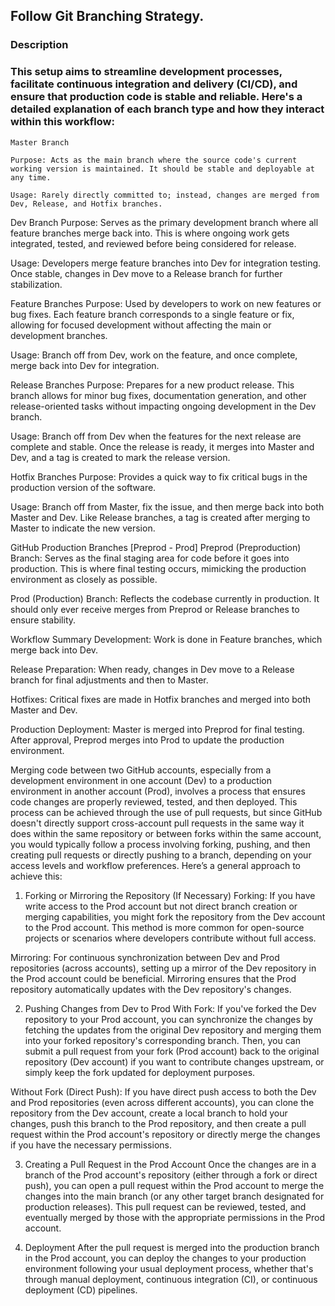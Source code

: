 ## Follow Git Branching Strategy.

### Description

### This setup aims to streamline development processes, facilitate continuous integration and delivery (CI/CD), and ensure that production code is stable and reliable. Here's a detailed explanation of each branch type and how they interact within this workflow:

````
Master Branch

Purpose: Acts as the main branch where the source code's current working version is maintained. It should be stable and deployable at any time.

Usage: Rarely directly committed to; instead, changes are merged from Dev, Release, and Hotfix branches.
````
Dev Branch
Purpose: Serves as the primary development branch where all feature branches merge back into. This is where ongoing work gets integrated, tested, and reviewed before being considered for release.

Usage: Developers merge feature branches into Dev for integration testing. Once stable, changes in Dev move to a Release branch for further stabilization.

Feature Branches
Purpose: Used by developers to work on new features or bug fixes. Each feature branch corresponds to a single feature or fix, allowing for focused development without affecting the main or development branches.

Usage: Branch off from Dev, work on the feature, and once complete, merge back into Dev for integration.

Release Branches
Purpose: Prepares for a new product release. This branch allows for minor bug fixes, documentation generation, and other release-oriented tasks without impacting ongoing development in the Dev branch.

Usage: Branch off from Dev when the features for the next release are complete and stable. Once the release is ready, it merges into Master and Dev, and a tag is created to mark the release version.

Hotfix Branches
Purpose: Provides a quick way to fix critical bugs in the production version of the software.

Usage: Branch off from Master, fix the issue, and then merge back into both Master and Dev. Like Release branches, a tag is created after merging to Master to indicate the new version.

GitHub Production Branches [Preprod - Prod]
Preprod (Preproduction) Branch: Serves as the final staging area for code before it goes into production. This is where final testing occurs, mimicking the production environment as closely as possible.

Prod (Production) Branch: Reflects the codebase currently in production. It should only ever receive merges from Preprod or Release branches to ensure stability.

Workflow Summary
Development: Work is done in Feature branches, which merge back into Dev.

Release Preparation: When ready, changes in Dev move to a Release branch for final adjustments and then to Master.

Hotfixes: Critical fixes are made in Hotfix branches and merged into both Master and Dev.

Production Deployment: Master is merged into Preprod for final testing. After approval, Preprod merges into Prod to update the production environment.

 

 

Merging code between two GitHub accounts, especially from a development environment in one account (Dev) to a production environment in another account (Prod), involves a process that ensures code changes are properly reviewed, tested, and then deployed. This process can be achieved through the use of pull requests, but since GitHub doesn't directly support cross-account pull requests in the same way it does within the same repository or between forks within the same account, you would typically follow a process involving forking, pushing, and then creating pull requests or directly pushing to a branch, depending on your access levels and workflow preferences. Here’s a general approach to achieve this:

1. Forking or Mirroring the Repository (If Necessary)
Forking: If you have write access to the Prod account but not direct branch creation or merging capabilities, you might fork the repository from the Dev account to the Prod account. This method is more common for open-source projects or scenarios where developers contribute without full access.

Mirroring: For continuous synchronization between Dev and Prod repositories (across accounts), setting up a mirror of the Dev repository in the Prod account could be beneficial. Mirroring ensures that the Prod repository automatically updates with the Dev repository's changes.

2. Pushing Changes from Dev to Prod
With Fork: If you've forked the Dev repository to your Prod account, you can synchronize the changes by fetching the updates from the original Dev repository and merging them into your forked repository's corresponding branch. Then, you can submit a pull request from your fork (Prod account) back to the original repository (Dev account) if you want to contribute changes upstream, or simply keep the fork updated for deployment purposes.

Without Fork (Direct Push): If you have direct push access to both the Dev and Prod repositories (even across different accounts), you can clone the repository from the Dev account, create a local branch to hold your changes, push this branch to the Prod repository, and then create a pull request within the Prod account's repository or directly merge the changes if you have the necessary permissions.

3. Creating a Pull Request in the Prod Account
Once the changes are in a branch of the Prod account's repository (either through a fork or direct push), you can open a pull request within the Prod account to merge the changes into the main branch (or any other target branch designated for production releases). This pull request can be reviewed, tested, and eventually merged by those with the appropriate permissions in the Prod account.

4. Deployment
After the pull request is merged into the production branch in the Prod account, you can deploy the changes to your production environment following your usual deployment process, whether that's through manual deployment, continuous integration (CI), or continuous deployment (CD) pipelines.

